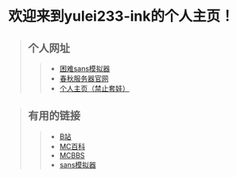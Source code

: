 # 欢迎来到yulei233-ink的个人主页！




>## 个人网址
>>* [困难sans模拟器](https://yulei233-ink.github.io/hard_sans)
>>* [春秋服务器官网](https://yulei233-ink.github.io/chunqiu_server)
>>* [个人主页（禁止套娃）](https://yulei233-ink.github.io/)




>## 有用的链接
>>* [B站](https://www.bilibili.com/)
>>* [MC百科](https://www.mcmod.cn/)
>>* [MCBBS](https://www.mcbbs.net/)
>>* [sans模拟器](https://jcw87.github.io/c2-sans-fight)
